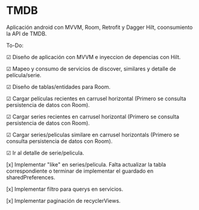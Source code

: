# TMDB
Aplicación android con MVVM, Room, Retrofit y Dagger Hilt, coonsumiento la API de TMDB.


To-Do:

☑ Diseño de aplicación con MVVM e inyeccion de depencias con Hilt.

☑ Mapeo y consumo de servicios de discover, similares y detalle de película/serie.

☑ Diseño de tablas/entidades para Room.

☑ Cargar películas recientes en carrusel horizontal (Primero se consulta persistencia de datos con Room).

☑ Cargar series recientes en carrusel horizontal (Primero se consulta persistencia de datos con Room).

☑ Cargar series/peliculas similare en carrusel horizontals (Primero se consulta persistencia de datos con Room).

☑ Ir al detalle de serie/pelicula.

[x] Implementar "like" en series/pelicula. Falta actualizar la tabla correspondiente o terminar de implementar el guardado en sharedPreferences.

[x] Implementar filtro para querys en servicios.

[x] Implementar paginación de recyclerViews.
